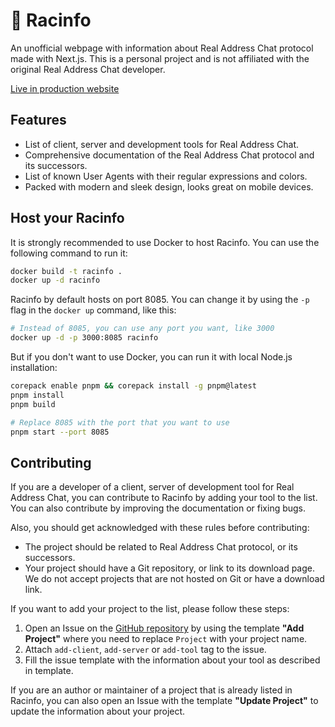 # 🍵 Racinfo

An unofficial webpage with information about Real Address Chat protocol made with Next.js.
This is a personal project and is not affiliated with the original Real Address Chat developer.

[Live in production website](https://racinfo.kostyazero.com)

## Features

- List of client, server and development tools for Real Address Chat.
- Comprehensive documentation of the Real Address Chat protocol and its successors.
- List of known User Agents with their regular expressions and colors.
- Packed with modern and sleek design, looks great on mobile devices.

## Host your Racinfo

It is strongly recommended to use Docker to host Racinfo. You can use the following command to run it:

```bash
docker build -t racinfo .
docker up -d racinfo
```

Racinfo by default hosts on port 8085. You can change it by using the `-p` flag in the `docker up` command, like this:

```bash
# Instead of 8085, you can use any port you want, like 3000
docker up -d -p 3000:8085 racinfo
```

But if you don't want to use Docker, you can run it with local Node.js installation:

```bash
corepack enable pnpm && corepack install -g pnpm@latest
pnpm install 
pnpm build

# Replace 8085 with the port that you want to use
pnpm start --port 8085
```

## Contributing

If you are a developer of a client, server of development tool for Real Address Chat, you can contribute to Racinfo by adding your tool to the list. 
You can also contribute by improving the documentation or fixing bugs.

Also, you should get acknowledged with these rules before contributing:

- The project should be related to Real Address Chat protocol, or its successors.
- Your project should have a Git repository, or link to its download page. We do not accept projects that are not hosted on Git or have a download link.

If you want to add your project to the list, please follow these steps:

1. Open an Issue on the [GitHub repository](https://github.com/kostya-zero/racinfo) by using the template **"Add Project"** where you need to replace `Project` with your project name.
2. Attach `add-client`, `add-server` or `add-tool` tag to the issue.
3. Fill the issue template with the information about your tool as described in template.

If you are an author or maintainer of a project that is already listed in Racinfo, you can also open an Issue with the template **"Update Project"** to update the information about your project.